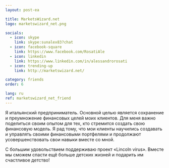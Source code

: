 ```yaml
---
layout: post-ea

title: MarketsWizard.net
logo: marketswizard_net.png

socials:
  - icon: skype
    link: skype:sunalex83?chat
  - icon: facebook-square
    link: https://www.facebook.com/RosatiAle
  - icon: linkedin
    link: https://www.linkedin.com/in/alessandrorosati
  - icon: trending-up
    link: http://marketswizard.net/

category: friends
order: 6

lang: ru
ref: marketswizard_net_friend
---
```


Я итальянский предприниматель. 
Основной целью является сохранение и преумножение финансовых целей моих клиентов.
Для меня важно поделиться своим опытом для тех, кто стремится создать свою финансовую модель.
Я рад тому, что мои клиенты научились создавать и управлять своими финансовыми портфелями и продолжают усовершенствовать свои навыки вместе со мной.

С большим удовольствием поддерживаю проект «Lincoln virus».
Вместе мы сможем спасти ещё больше детских жизней и подарить им счастливое детство!
